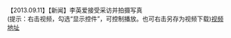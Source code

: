 【2013.09.11】【新闻】李英爱接受采访并拍摄写真         
(提示：右击视频，勾选“显示控件”，可控制播放。也可右击另存为视频下载)[视频地址](https://video.h5.weibo.cn/1034:4367510204533935/4367510545567847)

